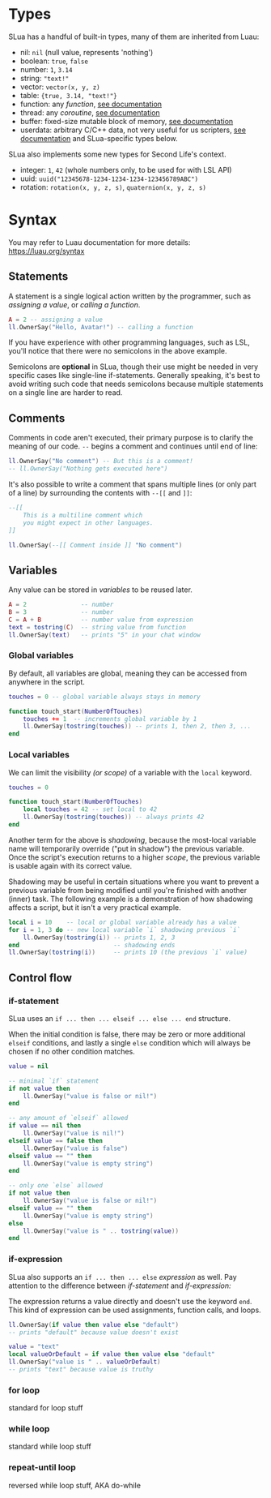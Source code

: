 # Types
SLua has a handful of built-in types, many of them are inherited from Luau:
- nil: `nil` (null value, represents 'nothing')
- boolean: `true`, `false`
- number: `1`, `3.14`
- string: `"text!"`
- vector: `vector(x, y, z)`
- table: `{true, 3.14, "text!"}`
- function: any *function*, [see documentation](https://luau.org/typecheck#function-types)
- thread: any *coroutine*, [see documentation](https://luau.org/library#coroutine-library)
- buffer: fixed-size mutable block of memory, [see documentation](https://luau.org/library#buffer-library)
- userdata: arbitrary C/C++ data, not very useful for us scripters, [see documentation](https://www.lua.org/pil/28.1.html) and SLua-specific types below.

SLua also implements some new types for Second Life's context.
- integer: `1`, `42` (whole numbers only, to be used for with LSL API)
- uuid: `uuid("12345678-1234-1234-1234-123456789ABC")`
- rotation: `rotation(x, y, z, s)`, `quaternion(x, y, z, s)`

# Syntax
You may refer to Luau documentation for more details: https://luau.org/syntax

## Statements
A statement is a single logical action written by the programmer, such as *assigning a value*, or *calling a function*.
```lua
A = 2 -- assigning a value
ll.OwnerSay("Hello, Avatar!") -- calling a function
```

If you have experience with other programming languages, such as LSL, you'll notice that there were no semicolons in the above example.

Semicolons are **optional** in SLua, though their use might be needed in very specific cases like single-line if-statements. Generally speaking, it's best to avoid writing such code that needs semicolons because multiple statements on a single line are harder to read.

## Comments
Comments in code aren't executed, their primary purpose is to clarify the meaning of our code. `--` begins a comment and continues until end of line:

```lua
ll.OwnerSay("No comment") -- But this is a comment!
-- ll.OwnerSay("Nothing gets executed here")
```

It's also possible to write a comment that spans multiple lines (or only part of a line) by surrounding the contents with `--[[` and `]]`:

```lua
--[[
	This is a multiline comment which
	you might expect in other languages.
]]

ll.OwnerSay(--[[ Comment inside ]] "No comment")
```

## Variables

Any value can be stored in *variables* to be reused later.

```lua
A = 2               -- number
B = 3               -- number
C = A + B           -- number value from expression
text = tostring(C)  -- string value from function
ll.OwnerSay(text)   -- prints "5" in your chat window
```

### Global variables
By default, all variables are global, meaning they can be accessed from anywhere in the script.

```lua
touches = 0 -- global variable always stays in memory

function touch_start(NumberOfTouches)
    touches += 1  -- increments global variable by 1
    ll.OwnerSay(tostring(touches)) -- prints 1, then 2, then 3, ...
end
```

### Local variables
We can limit the visibility *(or scope)* of a variable with the `local` keyword.

```lua
touches = 0

function touch_start(NumberOfTouches)
    local touches = 42 -- set local to 42
    ll.OwnerSay(tostring(touches)) -- always prints 42
end
```

Another term for the above is *shadowing*, because the most-local variable name will temporarily override ("put in shadow") the previous variable. Once the script's execution returns to a higher *scope*, the previous variable is usable again with its correct value.

Shadowing may be useful in certain situations where you want to prevent a previous variable from being modified until you're finished with another (inner) task. The following example is a demonstration of how shadowing affects a script, but it isn't a very practical example.

```lua
local i = 10    -- local or global variable already has a value
for i = 1, 3 do -- new local variable `i` shadowing previous `i`
    ll.OwnerSay(tostring(i)) -- prints 1, 2, 3
end                          -- shadowing ends
ll.OwnerSay(tostring(i))     -- prints 10 (the previous `i` value)
```


## Control flow

### if-statement

SLua uses an `if ... then ... elseif ... else ... end` structure.

When the initial condition is false, there may be zero or more additional `elseif` conditions, and lastly a single `else` condition which will always be chosen if no other condition matches.

```lua
value = nil

-- minimal `if` statement
if not value then
	ll.OwnerSay("value is false or nil!")
end
```
```lua
-- any amount of `elseif` allowed
if value == nil then
	ll.OwnerSay("value is nil!")
elseif value == false then
    ll.OwnerSay("value is false")
elseif value == "" then
    ll.OwnerSay("value is empty string")
end
```
```lua
-- only one `else` allowed
if not value then
	ll.OwnerSay("value is false or nil!")
elseif value == "" then
    ll.OwnerSay("value is empty string")
else
    ll.OwnerSay("value is " .. tostring(value))
end
```

### if-expression
SLua also supports an `if ... then ... else` *expression* as well. Pay attention to the difference between *if-statement* and *if-expression:*

The expression returns a value directly and doesn't use the keyword `end`. This kind of expression can be used assignments, function calls, and loops.

```lua
ll.OwnerSay(if value then value else "default")
-- prints "default" because value doesn't exist
```
```lua
value = "text"
local valueOrDefault = if value then value else "default"
ll.OwnerSay("value is " .. valueOrDefault)
-- prints "text" because value is truthy
```

### for loop
standard for loop stuff
### while loop
standard while loop stuff
### repeat-until loop
reversed while loop stuff, AKA do-while
